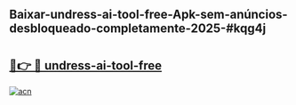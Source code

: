 ## Baixar-undress-ai-tool-free-Apk-sem-anúncios-desbloqueado-completamente-2025-#kqg4j

# <h2><a href="https://ainizakaria.my?title=undress-ai-tool-free&ref=20M">🔗👉 🔴 undress-ai-tool-free</a></h2>

[![acn](https://github.com/user-attachments/assets/0f9c940e-d8b0-45ae-aac7-cd30a18b3e1c)](https://ainizakaria.my?title=undress-ai-tool-free&ref=20M)

